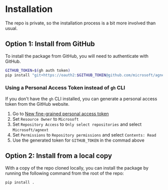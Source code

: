 # Installation

The repo is private, so the installation process is a bit more involved than usual.

## Option 1: Install from GitHub

To install the package from GitHub, you will need to authenticate with GitHub.

```sh
GITHUB_TOKEN=$(gh auth token)
pip install "git+https://oauth2:$GITHUB_TOKEN@github.com/microsoft/agnext.git#subdirectory=python"
```

### Using a Personal Access Token instead of `gh` CLI

If you don't have the `gh` CLI installed, you can generate a personal access token from the GitHub website.

1. Go to [New fine-grained personal access token](https://github.com/settings/personal-access-tokens/new)
2. Set `Resource Owner` to `Microsoft`
3. Set `Repository Access` to `Only select repositories` and select `Microsoft/agnext`
4. Set `Permissions` to `Repository permissions` and select `Contents: Read`
5. Use the generated token for `GITHUB_TOKEN` in the commad above

## Option 2: Install from a local copy

With a copy of the repo cloned locally, you can install the package by running the following command from the root of the repo:

```sh
pip install .
```
